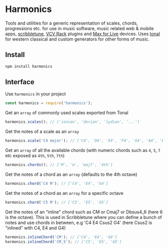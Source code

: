 # Harmonics

Tools and utilities for a generic representation of scales, chords, progressions etc. for use in music software, music related web & mobile apps, [scribbletune](https://scribbletune.com), [VCV Rack](https://vcvrack.com/) plugins and [Max for Live](https://www.ableton.com/en/live/max-for-live/) devices. Uses [tonal](https://github.com/tonaljs/tonal) for western classical and custom generators for other forms of music.

## Install

```bash
npm install harmonics
```

## Interface

Use `harmonics` in your project

```javascript
const harmonics = require('harmonics');
```

Get an `array` of commonly used scales exported from Tonal

```javascript
harmonics.scales(); // ['ionian', 'dorian', 'lydian', '...']
```

Get the notes of a scale as an `array`

```javascript
harmonics.scale('C4 major'); // ['C4', 'D4', 'E4', 'F4', 'G4', 'A4', 'B4']
```

Get an `array` of all the available chords (with numeric chords such as `4`, `5`, `7` etc exposed as `4th`, `5th`, `7th`)

```javascript
harmonics.chords(); // ['M', 'm', 'maj7', '4th']
```

Get the notes of a chord as an `array` (defaults to the 4th octave)

```javascript
harmonics.chord('C4 M'); // ['C4', 'E4', 'G4']
```

Get the notes of a chord as an `array` for a specific octave

```javascript
harmonics.chord('C5 M'); // ['C5', 'E5', 'G5']
```

Get the notes of an "inline" chord such as CM or Cmaj7 or Dbsus4_6 (here 6 is the octave). This is used in Scribbletune where you can define a bunch of notes and use chords in between, e.g 'C4 E4 Csus2 G4' (here Csus2 is "inlined" with C4, E4 and G4)

```javascript
harmonics.inlineChord('CM'); // ['C4', 'E4', 'G4']
harmonics.inlineChord('CM_5'); // ['C5', 'E5', 'G5']
```
